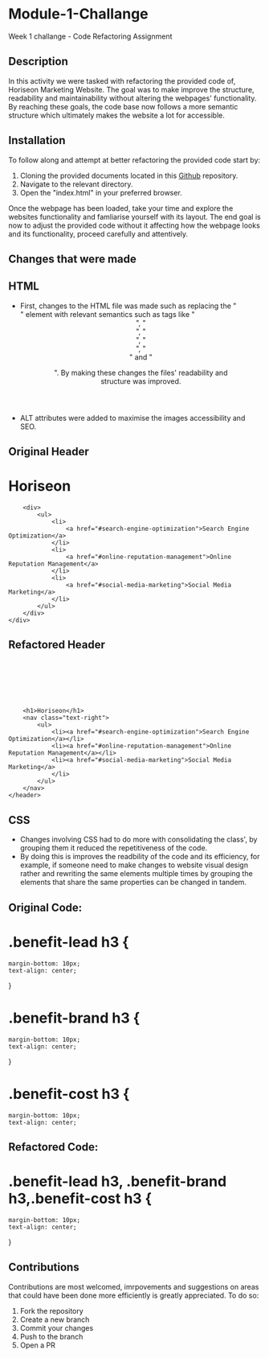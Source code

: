 # Module-1-Challange
Week 1 challange - Code Refactoring Assignment

## Description
In this activity we were tasked with refactoring the provided code of, Horiseon Marketing Website. The goal was to make improve the structure, readability and maintainability without altering the webpages' functionality. By reaching these goals, the code base now follows a more semantic structure which ultimately makes the website a lot for accessible. 

## Installation
To follow along and attempt at better refactoring the provided code start by:
1. Cloning the provided documents located in this <a href="https://github.com/coding-boot-camp/urban-octo-telegram.git">Github</a> repository.
2. Navigate to the relevant directory.
3. Open the "index.html" in your preferred browser.

Once the webpage has been loaded, take your time and explore the websites functionality and famliarise yourself with its layout. The end goal is now to adjust the provided code without it affecting how the webpage looks and its functionality, proceed carefully and attentively.

## Changes that were made

## HTML
- First, changes to the HTML file was made such as replacing the "<div>" element with relevant semantics such as tags like "<header>", "<nav>", "<main>", "<section>", "<footer>" and "<figure>". By making these changes the files' readability and structure was improved.
- ALT attributes were added to maximise the images accessibility and SEO.

## Original Header
  # <div class="header">
   #     <h1>Hori<span class="seo">seo</span>n</h1>
        <div>
            <ul>
                <li>
                    <a href="#search-engine-optimization">Search Engine Optimization</a>
                </li>
                <li>
                    <a href="#online-reputation-management">Online Reputation Management</a>
                </li>
                <li>
                    <a href="#social-media-marketing">Social Media Marketing</a>
                </li>
            </ul>
        </div>
    </div>

## Refactored Header
# <header class="container">
        <h1>Horiseon</h1>
        <nav class="text-right">
            <ul>
                <li><a href="#search-engine-optimization">Search Engine Optimization</a></li>
                <li><a href="#online-reputation-management">Online Reputation Management</a></li>
                <li><a href="#social-media-marketing">Social Media Marketing</a>
                </li>
            </ul>
        </nav>
    </header>

## CSS
- Changes involving CSS had to do more with consolidating the class', by grouping them it reduced the repetitiveness of the code.
- By doing this is improves the readbility of the code and its efficiency, for example, if someone need to make changes to website visual design rather and rewriting the same elements multiple times by grouping the elements that share the same properties can be changed in tandem. 

## Original Code:
# .benefit-lead h3 {
    margin-bottom: 10px;
    text-align: center;
}

# .benefit-brand h3 {
    margin-bottom: 10px;
    text-align: center;
}

# .benefit-cost h3 {
    margin-bottom: 10px;
    text-align: center;
    
## Refactored Code:
# .benefit-lead h3, .benefit-brand h3,.benefit-cost h3 {
    margin-bottom: 10px;
    text-align: center;
}

## Contributions
Contributions are most welcomed, imrpovements and suggestions on areas that could have been done more efficiently is greatly appreciated. To do so: 
1. Fork the repository
2. Create a new branch
3. Commit your changes
4. Push to the branch
5. Open a PR















